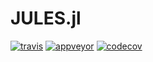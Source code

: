 # JULES.jl

[![travis][travis-img]][travis-url] [![appveyor][appveyor-img]][appveyor-url] [![codecov][codecov-img]][codecov-url]

[travis-img]: https://travis-ci.com/thabbott/JULES.jl.svg?branch=master
[travis-url]: https://travis-ci.com/thabbott/JULES.jl

[appveyor-img]: https://ci.appveyor.com/api/projects/status/ni5ifxwqjkbcofsk/branch/master?svg=true
[appveyor-url]: https://ci.appveyor.com/project/thabbott/jules-jl

[codecov-img]: https://codecov.io/gh/thabbott/JULES.jl/branch/master/graph/badge.svg
[codecov-url]: https://codecov.io/gh/thabbott/JULES.jl
